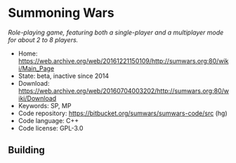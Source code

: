 # Summoning Wars

_Role-playing game, featuring both a single-player and a multiplayer mode for about 2 to 8 players._

- Home: <https://web.archive.org/web/20161221150109/http://sumwars.org:80/wiki/Main_Page>
- State: beta, inactive since 2014
- Download: <https://web.archive.org/web/20160704003202/http://sumwars.org:80/wiki/Download>
- Keywords: SP, MP
- Code repository: https://bitbucket.org/sumwars/sumwars-code/src (hg)
- Code language: C++
- Code license: GPL-3.0

## Building

